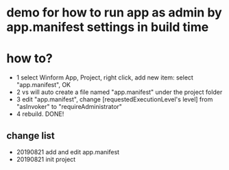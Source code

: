 # demo for how to run app as admin by app.manifest settings in build time

# how to?

- 1 select Winform App, Project, right click, add new item: select "app.manifest", OK
- 2 vs will auto create a file named "app.manifest" under the project folder
- 3 edit "app.manifest", change [requestedExecutionLevel's level] from "asInvoker" to "requireAdministrator"
- 4 rebuild. DONE!

## change list

- 20190821 add and edit app.manifest
- 20190821 init project